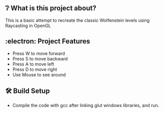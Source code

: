 ## :grey_question: What is this project about?
This is a basic attempt to recreate the classic Wolfenstein levels using Raycasting in OpenGL

## :electron: Project Features

* Press W to move forward
* Press S to move backward
* Press A to move left
* Press D to move right
* Use Mouse to see around

## :hammer_and_wrench: Build Setup
* Compile the code with gcc after linking glut windows libraries, and run.
